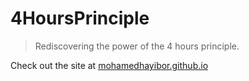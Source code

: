 # 4HoursPrinciple
> Rediscovering the power of the 4 hours principle.

Check out the site at [mohamedhayibor.github.io](http://mohamedhayibor.github.io/)
